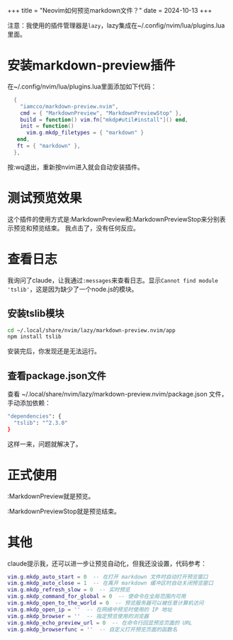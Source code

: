 +++
title = "Neovim如何预览markdown文件？"
date = 2024-10-13
+++

注意：我使用的插件管理器是`lazy`，lazy集成在~/.config/nvim/lua/plugins.lua里面。

# 安装markdown-preview插件
在~/.config/nvim/lua/plugins.lua里面添加如下代码：
```lua
  {
    "iamcco/markdown-preview.nvim",
    cmd = { "MarkdownPreview", "MarkdownPreviewStop" },
    build = function() vim.fn["mkdp#util#install"]() end,
    init = function()
      vim.g.mkdp_filetypes = { "markdown" }
   end,
   ft = { "markdown" },
  },
```

按:wq退出，重新按nvim进入就会自动安装插件。

# 测试预览效果
这个插件的使用方式是:MarkdownPreview和:MarkdownPreviewStop来分别表示预览和预览结束。
我点击了，没有任何反应。

# 查看日志
我询问了claude，让我通过`:messages`来查看日志。显示`Cannot find module 'tslib'`，这是因为缺少了一个node.js的模块。

## 安装tslib模块
```bash
cd ~/.local/share/nvim/lazy/markdown-preview.nvim/app
npm install tslib
```
安装完后，你发现还是无法运行。

## 查看package.json文件
查看 ~/.local/share/nvim/lazy/markdown-preview.nvim/package.json 文件，手动添加依赖：
```bash
"dependencies": {
  "tslib": "^2.3.0"
}
```
这样一来，问题就解决了。

# 正式使用
:MarkdownPreview就是预览。

:MarkdownPreviewStop就是预览结束。

# 其他
claude提示我，还可以进一步让预览自动化，但我还没设置，代码参考：
```lua
vim.g.mkdp_auto_start = 0  -- 在打开 markdown 文件时自动打开预览窗口
vim.g.mkdp_auto_close = 1  -- 在离开 markdown 缓冲区时自动关闭预览窗口
vim.g.mkdp_refresh_slow = 0  -- 实时预览
vim.g.mkdp_command_for_global = 0  -- 使命令在全局范围内可用
vim.g.mkdp_open_to_the_world = 0  -- 预览服务器可以被任意计算机访问
vim.g.mkdp_open_ip = ''  -- 在网络中预览时使用的 IP 地址
vim.g.mkdp_browser = ''  -- 指定预览使用的浏览器
vim.g.mkdp_echo_preview_url = 0  -- 在命令行回显预览页面的 URL
vim.g.mkdp_browserfunc = ''  -- 自定义打开预览页面的函数名
```

